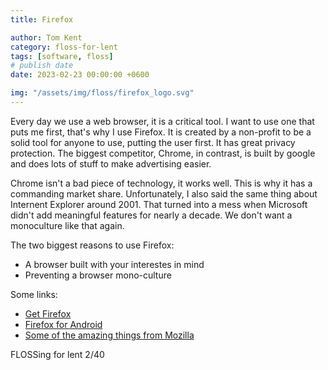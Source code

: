 ```yaml
---
title: Firefox

author: Tom Kent
category: floss-for-lent
tags: [software, floss]
# publish date
date: 2023-02-23 00:00:00 +0600

img: "/assets/img/floss/firefox_logo.svg"
---
```


Every day we use a web browser, it is a critical tool. I want to use one that puts me first, that's why I use Firefox. 
It is created by a non-profit to be a solid tool for anyone to use, putting the user first. It has great privacy 
protection. The biggest competitor, Chrome, in contrast, is built by google and does lots of stuff to make advertising
easier. 

Chrome isn't a bad piece of technology, it works well. This is why it has a commanding market share. Unfortunately, I
also said the same thing about Internent Explorer around 2001. That turned into a mess when Microsoft didn't add
meaningful features for nearly a decade. We don't want a monoculture like that again.

The two biggest reasons to use Firefox:

*   A browser built with your interestes in mind
*   Preventing a browser mono-culture

Some links:

*   [Get Firefox](https://www.mozilla.org/en-US/firefox/new/)
*   [Firefox for Android](https://play.google.com/store/apps/details?id=org.mozilla.firefox&hl=en_US&gl=US&pli=1)
*   [Some of the amazing things from Mozilla](https://www.mozilla.org/en-US/)

FLOSSing for lent 2/40